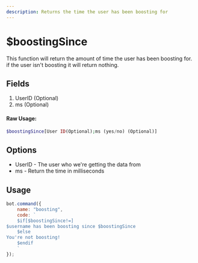 ```yaml
---
description: Returns the time the user has been boosting for
---
```

# $boostingSince

This function will return the amount of time the user has been boosting for. if the user isn't boosting it will return nothing.

## Fields

1. UserID \(Optional\)
2. ms \(Optional\)

#### Raw Usage: 
```php
$boostingSince[User ID(Optional);ms (yes/no) (Optional)]
```

## Options

* UserID - The user who we're getting the data from
* ms - Return the time in milliseconds

## Usage

```javascript
bot.command({
    name: "boosting",
    code: `
    $if[$boostingSince!=]
$username has been boosting since $boostingSince
    $else
You're not boosting!
    $endif
    `
});
```

